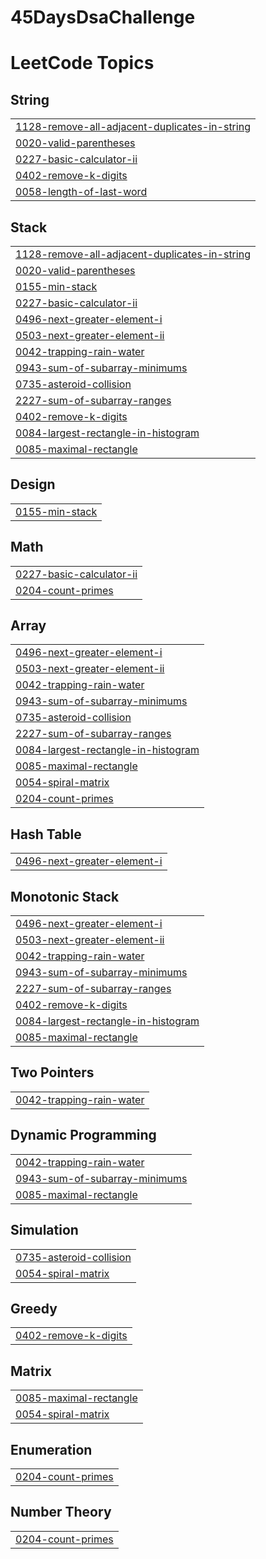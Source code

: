# 45DaysDsaChallenge
<!---LeetCode Topics Start-->
# LeetCode Topics
## String
|  |
| ------- |
| [1128-remove-all-adjacent-duplicates-in-string](https://github.com/pranay1uv/45-Days-DsaChallenge/tree/master/1128-remove-all-adjacent-duplicates-in-string) |
| [0020-valid-parentheses](https://github.com/pranay1uv/45-Days-DsaChallenge/tree/master/0020-valid-parentheses) |
| [0227-basic-calculator-ii](https://github.com/pranay1uv/45-Days-DsaChallenge/tree/master/0227-basic-calculator-ii) |
| [0402-remove-k-digits](https://github.com/pranay1uv/45-Days-DsaChallenge/tree/master/0402-remove-k-digits) |
| [0058-length-of-last-word](https://github.com/pranay1uv/45-Days-DsaChallenge/tree/master/0058-length-of-last-word) |
## Stack
|  |
| ------- |
| [1128-remove-all-adjacent-duplicates-in-string](https://github.com/pranay1uv/45-Days-DsaChallenge/tree/master/1128-remove-all-adjacent-duplicates-in-string) |
| [0020-valid-parentheses](https://github.com/pranay1uv/45-Days-DsaChallenge/tree/master/0020-valid-parentheses) |
| [0155-min-stack](https://github.com/pranay1uv/45-Days-DsaChallenge/tree/master/0155-min-stack) |
| [0227-basic-calculator-ii](https://github.com/pranay1uv/45-Days-DsaChallenge/tree/master/0227-basic-calculator-ii) |
| [0496-next-greater-element-i](https://github.com/pranay1uv/45-Days-DsaChallenge/tree/master/0496-next-greater-element-i) |
| [0503-next-greater-element-ii](https://github.com/pranay1uv/45-Days-DsaChallenge/tree/master/0503-next-greater-element-ii) |
| [0042-trapping-rain-water](https://github.com/pranay1uv/45-Days-DsaChallenge/tree/master/0042-trapping-rain-water) |
| [0943-sum-of-subarray-minimums](https://github.com/pranay1uv/45-Days-DsaChallenge/tree/master/0943-sum-of-subarray-minimums) |
| [0735-asteroid-collision](https://github.com/pranay1uv/45-Days-DsaChallenge/tree/master/0735-asteroid-collision) |
| [2227-sum-of-subarray-ranges](https://github.com/pranay1uv/45-Days-DsaChallenge/tree/master/2227-sum-of-subarray-ranges) |
| [0402-remove-k-digits](https://github.com/pranay1uv/45-Days-DsaChallenge/tree/master/0402-remove-k-digits) |
| [0084-largest-rectangle-in-histogram](https://github.com/pranay1uv/45-Days-DsaChallenge/tree/master/0084-largest-rectangle-in-histogram) |
| [0085-maximal-rectangle](https://github.com/pranay1uv/45-Days-DsaChallenge/tree/master/0085-maximal-rectangle) |
## Design
|  |
| ------- |
| [0155-min-stack](https://github.com/pranay1uv/45-Days-DsaChallenge/tree/master/0155-min-stack) |
## Math
|  |
| ------- |
| [0227-basic-calculator-ii](https://github.com/pranay1uv/45-Days-DsaChallenge/tree/master/0227-basic-calculator-ii) |
| [0204-count-primes](https://github.com/pranay1uv/45-Days-DsaChallenge/tree/master/0204-count-primes) |
## Array
|  |
| ------- |
| [0496-next-greater-element-i](https://github.com/pranay1uv/45-Days-DsaChallenge/tree/master/0496-next-greater-element-i) |
| [0503-next-greater-element-ii](https://github.com/pranay1uv/45-Days-DsaChallenge/tree/master/0503-next-greater-element-ii) |
| [0042-trapping-rain-water](https://github.com/pranay1uv/45-Days-DsaChallenge/tree/master/0042-trapping-rain-water) |
| [0943-sum-of-subarray-minimums](https://github.com/pranay1uv/45-Days-DsaChallenge/tree/master/0943-sum-of-subarray-minimums) |
| [0735-asteroid-collision](https://github.com/pranay1uv/45-Days-DsaChallenge/tree/master/0735-asteroid-collision) |
| [2227-sum-of-subarray-ranges](https://github.com/pranay1uv/45-Days-DsaChallenge/tree/master/2227-sum-of-subarray-ranges) |
| [0084-largest-rectangle-in-histogram](https://github.com/pranay1uv/45-Days-DsaChallenge/tree/master/0084-largest-rectangle-in-histogram) |
| [0085-maximal-rectangle](https://github.com/pranay1uv/45-Days-DsaChallenge/tree/master/0085-maximal-rectangle) |
| [0054-spiral-matrix](https://github.com/pranay1uv/45-Days-DsaChallenge/tree/master/0054-spiral-matrix) |
| [0204-count-primes](https://github.com/pranay1uv/45-Days-DsaChallenge/tree/master/0204-count-primes) |
## Hash Table
|  |
| ------- |
| [0496-next-greater-element-i](https://github.com/pranay1uv/45-Days-DsaChallenge/tree/master/0496-next-greater-element-i) |
## Monotonic Stack
|  |
| ------- |
| [0496-next-greater-element-i](https://github.com/pranay1uv/45-Days-DsaChallenge/tree/master/0496-next-greater-element-i) |
| [0503-next-greater-element-ii](https://github.com/pranay1uv/45-Days-DsaChallenge/tree/master/0503-next-greater-element-ii) |
| [0042-trapping-rain-water](https://github.com/pranay1uv/45-Days-DsaChallenge/tree/master/0042-trapping-rain-water) |
| [0943-sum-of-subarray-minimums](https://github.com/pranay1uv/45-Days-DsaChallenge/tree/master/0943-sum-of-subarray-minimums) |
| [2227-sum-of-subarray-ranges](https://github.com/pranay1uv/45-Days-DsaChallenge/tree/master/2227-sum-of-subarray-ranges) |
| [0402-remove-k-digits](https://github.com/pranay1uv/45-Days-DsaChallenge/tree/master/0402-remove-k-digits) |
| [0084-largest-rectangle-in-histogram](https://github.com/pranay1uv/45-Days-DsaChallenge/tree/master/0084-largest-rectangle-in-histogram) |
| [0085-maximal-rectangle](https://github.com/pranay1uv/45-Days-DsaChallenge/tree/master/0085-maximal-rectangle) |
## Two Pointers
|  |
| ------- |
| [0042-trapping-rain-water](https://github.com/pranay1uv/45-Days-DsaChallenge/tree/master/0042-trapping-rain-water) |
## Dynamic Programming
|  |
| ------- |
| [0042-trapping-rain-water](https://github.com/pranay1uv/45-Days-DsaChallenge/tree/master/0042-trapping-rain-water) |
| [0943-sum-of-subarray-minimums](https://github.com/pranay1uv/45-Days-DsaChallenge/tree/master/0943-sum-of-subarray-minimums) |
| [0085-maximal-rectangle](https://github.com/pranay1uv/45-Days-DsaChallenge/tree/master/0085-maximal-rectangle) |
## Simulation
|  |
| ------- |
| [0735-asteroid-collision](https://github.com/pranay1uv/45-Days-DsaChallenge/tree/master/0735-asteroid-collision) |
| [0054-spiral-matrix](https://github.com/pranay1uv/45-Days-DsaChallenge/tree/master/0054-spiral-matrix) |
## Greedy
|  |
| ------- |
| [0402-remove-k-digits](https://github.com/pranay1uv/45-Days-DsaChallenge/tree/master/0402-remove-k-digits) |
## Matrix
|  |
| ------- |
| [0085-maximal-rectangle](https://github.com/pranay1uv/45-Days-DsaChallenge/tree/master/0085-maximal-rectangle) |
| [0054-spiral-matrix](https://github.com/pranay1uv/45-Days-DsaChallenge/tree/master/0054-spiral-matrix) |
## Enumeration
|  |
| ------- |
| [0204-count-primes](https://github.com/pranay1uv/45-Days-DsaChallenge/tree/master/0204-count-primes) |
## Number Theory
|  |
| ------- |
| [0204-count-primes](https://github.com/pranay1uv/45-Days-DsaChallenge/tree/master/0204-count-primes) |
<!---LeetCode Topics End-->